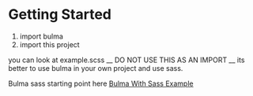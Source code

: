 # Getting Started

1. import bulma
2. import this project


you can look at example.scss
__ DO NOT USE THIS AS AN IMPORT __ its better to use bulma in your own project and use sass.

Bulma sass starting point here
[Bulma With Sass Example](https://bulma.io/documentation/customize/with-sass/#create-your-sass-file)